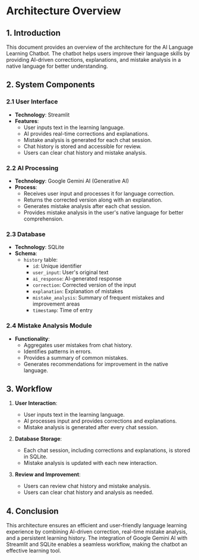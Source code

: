 # Architecture Overview

## 1. Introduction

This document provides an overview of the architecture for the AI Language Learning Chatbot. The chatbot helps users improve their language skills by providing AI-driven corrections, explanations, and mistake analysis in a native language for better understanding.

## 2. System Components

### 2.1 User Interface

- **Technology**: Streamlit
- **Features**:
  - User inputs text in the learning language.
  - AI provides real-time corrections and explanations.
  - Mistake analysis is generated for each chat session.
  - Chat history is stored and accessible for review.
  - Users can clear chat history and mistake analysis.

### 2.2 AI Processing

- **Technology**: Google Gemini AI (Generative AI)
- **Process**:
  - Receives user input and processes it for language correction.
  - Returns the corrected version along with an explanation.
  - Generates mistake analysis after each chat session.
  - Provides mistake analysis in the user's native language for better comprehension.

### 2.3 Database

- **Technology**: SQLite
- **Schema**:
  - `history` table:
    - `id`: Unique identifier
    - `user_input`: User's original text
    - `ai_response`: AI-generated response
    - `correction`: Corrected version of the input
    - `explanation`: Explanation of mistakes
    - `mistake_analysis`: Summary of frequent mistakes and improvement areas
    - `timestamp`: Time of entry

### 2.4 Mistake Analysis Module

- **Functionality**:
  - Aggregates user mistakes from chat history.
  - Identifies patterns in errors.
  - Provides a summary of common mistakes.
  - Generates recommendations for improvement in the native language.

## 3. Workflow

1. **User Interaction**:

   - User inputs text in the learning language.
   - AI processes input and provides corrections and explanations.
   - Mistake analysis is generated after every chat session.

2. **Database Storage**:

   - Each chat session, including corrections and explanations, is stored in SQLite.
   - Mistake analysis is updated with each new interaction.

3. **Review and Improvement**:

   - Users can review chat history and mistake analysis.
   - Users can clear chat history and analysis as needed.

## 4. Conclusion

This architecture ensures an efficient and user-friendly language learning experience by combining AI-driven correction, real-time mistake analysis, and a persistent learning history. The integration of Google Gemini AI with Streamlit and SQLite enables a seamless workflow, making the chatbot an effective learning tool.


